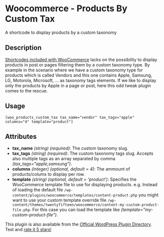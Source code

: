 # Woocommerce - Products By Custom Tax

A shortcode to display products by a custom taxonomy

## Description

[Shortcodes included with WooCommerce](http://docs.woothemes.com/document/woocommerce-shortcodes) lacks on the possibility to display products in post or pages filtering them by a custom taxonomy type.
By example in the scenario where we have a custom taxonomy type for products which is called Vendors and this one contains Apple, Samsung, LG, Motorola, Microsoft, ... as taxonomy tags elements. If we like to display only the products by Apple in a page or post, here this odd tweak plugin comes to the rescue.

## Usage

```
[woo_products_custom_tax tax_name="vendor" tax_tags="apple" columns="4" template="product"]
```

## Attributes

* **tax_name** *(string) (required)*: The custom taxonomy slug.
* **tax_tags** *(string) (required)*: The custom taxonomy tags slug. Accepts also multiple tags as an array separated by comma *(tax_tags="apple,samsung")*.
* **columns** *(integer) (optional, default = 4)*: The ammount of products/colums to display per row.
* **template** *(string) (optional, default = 'product')*: Specifies the WooCommerce template file to use for displaying products. e.g. Instead of loading the default file `/wp-content/plugins/woocommerce/templates/content-product.php` you might want to use your custom template override file `/wp-content/themes/twentyfifteen/woocommerce/content-my-custom-product-file.php`. For this case you can load the template like *(template="my-custom-product-file")*.



This plugin is also available from the [Official WordPress Plugin Directory](https://wordpress.org/plugins/woocommerce-products-by-custom-tax). Test and [rate it 5 stars!](https://wordpress.org/support/view/plugin-reviews/woocommerce-products-by-custom-tax?rate=5#postform)
